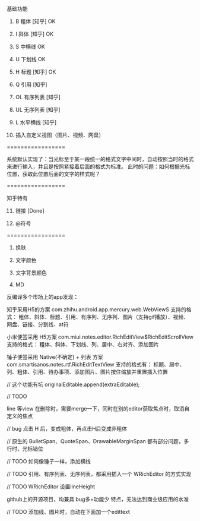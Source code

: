 基础功能

1. B    粗体      [知乎]    OK

2. I    斜体      [知乎]    OK

3. S    中横线             OK

4. U    下划线             OK

5. H    标题      [知乎]    OK

6. Q    引用      [知乎]

7. OL   有序列表   [知乎]

8. UL   无序列表   [知乎]

9. L    水平横线   [知乎]

10. 插入自定义视图（图片、视频、网盘）

=================

系统默认实现了：当光标至于某一段统一的格式文字中间时，自动按照当时的格式来进行输入，并且是按照紧接着后面的格式为标准。
此时的问题：如何根据光标位置，获取此位置后面的文字的样式呢？

=================

知乎特有

11. 链接      [Done]

12. @符号

=================

1. 换肤

2. 文字颜色

3. 文字背景颜色

4. MD

反编译多个市场上的app发现：

知乎采用H5的方案
com.zhihu.android.app.mercury.web.WebViewS
支持的格式：
粗体、斜体、标题、引用、有序列、无序列、图片（支持gif播放）、视频、网盘、链接、分割线、at符


小米便签采用 H5方案
com.miui.notes.editor.RichEditView$RichEditScrollView
支持的格式：
粗体、斜体、下划线、列、居中、右对齐、添加图片


锤子便签采用 Native(不确定) + 列表 方案
com.smartisanos.notes.rtf.RichEditTextView
支持的格式有：
标题、居中、列、粗体、引用、待办事项、添加图片、图片按住缩放并重置插入位置




// 这个功能有坑
originalEditable.append(extraEditable);

// TODO 

line 等view 在删除时，需要merge一下，同时在别的editor获取焦点时，取消自定义的焦点


// bug 点击 H 后，变成粗体，再点击H后变成非粗体

// 原生的 BulletSpan、QuoteSpan、DrawableMarginSpan 都有部分问题，多行时，光标错位

// TODO 如何像锤子一样，添加横线

// TODO 引用、有序列表、无序列表，都采用插入一个 WRichEditor 的方式实现

// TODO WRichEditor  设置lineHeight


github上的开源项目，均兼具 bug多+功能少 特点，无法达到商业级应用的水准


// TODO
添加线、图片时，自动在下面加一个edittext





